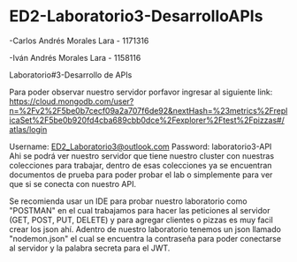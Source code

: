 # ED2-Laboratorio3-DesarrolloAPIs

-Carlos Andrés Morales Lara - 1171316

-Iván Andrés Morales Lara - 1158116

Laboratorio#3-Desarrollo de APIs

Para poder observar nuestro servidor porfavor ingresar al siguiente link:
https://cloud.mongodb.com/user?n=%2Fv2%2F5be0b7cecf09a2a707f6de92&nextHash=%23metrics%2FreplicaSet%2F5be0b920fd4cba689cbb0dce%2Fexplorer%2Ftest%2Fpizzas#/atlas/login

Username: ED2_Laboratorio3@outlook.com
Password: laboratorio3-API  
    Ahi se podrá ver nuestro servidor que tiene nuestro cluster con nuestras colecciones para trabajar, dentro de esas colecciones ya se encuentran documentos de prueba para poder probar el lab o simplemente para ver que si se conecta con nuestro API. 

Se recomienda usar un IDE para probar nuestro laboratorio como  "POSTMAN" en el cual trabajamos para hacer las peticiones al servidor (GET, POST, PUT, DELETE) y para agregar clientes o pizzas es muy facil crear los json ahí. 
Adentro de nuestro laboratorio tenemos un json llamado "nodemon.json" el cual se encuentra la  contraseña para poder conectarse al servidor y la palabra secreta para el JWT. 
